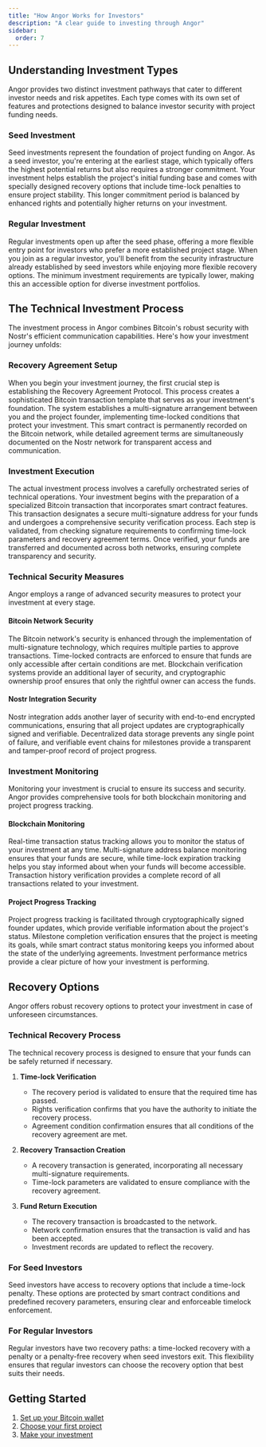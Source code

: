 ```yaml
---
title: "How Angor Works for Investors"
description: "A clear guide to investing through Angor"
sidebar:
  order: 7
---
```


## Understanding Investment Types

Angor provides two distinct investment pathways that cater to different investor needs and risk appetites. Each type comes with its own set of features and protections designed to balance investor security with project funding needs.

### Seed Investment

Seed investments represent the foundation of project funding on Angor. As a seed investor, you're entering at the earliest stage, which typically offers the highest potential returns but also requires a stronger commitment. Your investment helps establish the project's initial funding base and comes with specially designed recovery options that include time-lock penalties to ensure project stability. This longer commitment period is balanced by enhanced rights and potentially higher returns on your investment.

### Regular Investment

Regular investments open up after the seed phase, offering a more flexible entry point for investors who prefer a more established project stage. When you join as a regular investor, you'll benefit from the security infrastructure already established by seed investors while enjoying more flexible recovery options. The minimum investment requirements are typically lower, making this an accessible option for diverse investment portfolios.

## The Technical Investment Process

The investment process in Angor combines Bitcoin's robust security with Nostr's efficient communication capabilities. Here's how your investment journey unfolds:

### Recovery Agreement Setup

When you begin your investment journey, the first crucial step is establishing the Recovery Agreement Protocol. This process creates a sophisticated Bitcoin transaction template that serves as your investment's foundation. The system establishes a multi-signature arrangement between you and the project founder, implementing time-locked conditions that protect your investment. This smart contract is permanently recorded on the Bitcoin network, while detailed agreement terms are simultaneously documented on the Nostr network for transparent access and communication.

### Investment Execution

The actual investment process involves a carefully orchestrated series of technical operations. Your investment begins with the preparation of a specialized Bitcoin transaction that incorporates smart contract features. This transaction designates a secure multi-signature address for your funds and undergoes a comprehensive security verification process. Each step is validated, from checking signature requirements to confirming time-lock parameters and recovery agreement terms. Once verified, your funds are transferred and documented across both networks, ensuring complete transparency and security.

### Technical Security Measures

Angor employs a range of advanced security measures to protect your investment at every stage.

#### Bitcoin Network Security

The Bitcoin network's security is enhanced through the implementation of multi-signature technology, which requires multiple parties to approve transactions. Time-locked contracts are enforced to ensure that funds are only accessible after certain conditions are met. Blockchain verification systems provide an additional layer of security, and cryptographic ownership proof ensures that only the rightful owner can access the funds.

#### Nostr Integration Security

Nostr integration adds another layer of security with end-to-end encrypted communications, ensuring that all project updates are cryptographically signed and verifiable. Decentralized data storage prevents any single point of failure, and verifiable event chains for milestones provide a transparent and tamper-proof record of project progress.

### Investment Monitoring

Monitoring your investment is crucial to ensure its success and security. Angor provides comprehensive tools for both blockchain monitoring and project progress tracking.

#### Blockchain Monitoring

Real-time transaction status tracking allows you to monitor the status of your investment at any time. Multi-signature address balance monitoring ensures that your funds are secure, while time-lock expiration tracking helps you stay informed about when your funds will become accessible. Transaction history verification provides a complete record of all transactions related to your investment.

#### Project Progress Tracking

Project progress tracking is facilitated through cryptographically signed founder updates, which provide verifiable information about the project's status. Milestone completion verification ensures that the project is meeting its goals, while smart contract status monitoring keeps you informed about the state of the underlying agreements. Investment performance metrics provide a clear picture of how your investment is performing.

## Recovery Options

Angor offers robust recovery options to protect your investment in case of unforeseen circumstances.

### Technical Recovery Process

The technical recovery process is designed to ensure that your funds can be safely returned if necessary.

1. **Time-lock Verification**
   - The recovery period is validated to ensure that the required time has passed.
   - Rights verification confirms that you have the authority to initiate the recovery process.
   - Agreement condition confirmation ensures that all conditions of the recovery agreement are met.

2. **Recovery Transaction Creation**
   - A recovery transaction is generated, incorporating all necessary multi-signature requirements.
   - Time-lock parameters are validated to ensure compliance with the recovery agreement.

3. **Fund Return Execution**
   - The recovery transaction is broadcasted to the network.
   - Network confirmation ensures that the transaction is valid and has been accepted.
   - Investment records are updated to reflect the recovery.

### For Seed Investors

Seed investors have access to recovery options that include a time-lock penalty. These options are protected by smart contract conditions and predefined recovery parameters, ensuring clear and enforceable timelock enforcement.

### For Regular Investors

Regular investors have two recovery paths: a time-locked recovery with a penalty or a penalty-free recovery when seed investors exit. This flexibility ensures that regular investors can choose the recovery option that best suits their needs.

## Getting Started

1. [Set up your Bitcoin wallet](../creating-a-wallet)
2. [Choose your first project](../finding-projects)
3. [Make your investment](../investing-process)

 